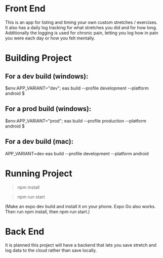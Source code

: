 # Front End
This is an app for listing and timing your own custom stretches / exercises. It also has a daily log tracking for what stretches you did and for how long.
Additionally the logging is used for chronic pain, letting you log how in pain you were each day or how you felt mentally.

# Building Project

## For a dev build (windows):
$env:APP_VARIANT="dev"; eas build --profile development --platform android
$

## For a prod build (windows):
$env:APP_VARIANT="prod"; eas build --profile production --platform android
$

## For a dev build (mac):
APP_VARIANT=dev eas build --profile development --platform android

# Running Project
> npm install

> npm run start


(Make an expo dev build and install it on your phone. Expo Go also works. Then run npm install, then npm run start.)



# Back End
It is planned this project will have a backend that lets you save stretch and log data to the cloud rather than save locally.
